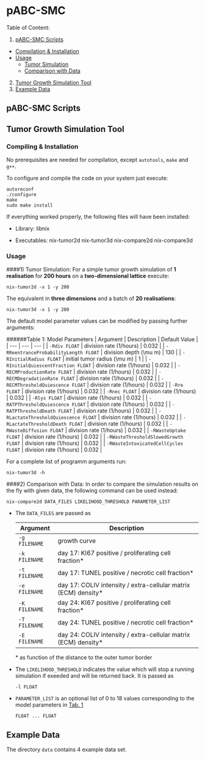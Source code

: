 # pABC-SMC

Table of Content:

1. [pABC-SMC Scripts](#pabc-smc-scripts)
  * [Compilation & Installation](#compiling--installation)
  * [Usage](#usage)
    * [Tumor Simulation](#1-tumor-simulation)
    * [Comparison with Data](#2-comparison-with-data)
2. [Tumor Growth Simulation Tool](#tumor-growth-simulation-tool)
3. [Example Data](#example-data)


## pABC-SMC Scripts

## Tumor Growth Simulation Tool
### Compiling & Installation
No prerequisites are needed for compilation, except `autotools`, `make` and `g++`. 


To configure and compile the code on your system just execute: 
```
autoreconf
./configure
make
sudo make install
``` 

If everything worked properly, the following files will have been installed:

* Library:
  libnix
  
* Executables:
  nix-tumor2d
  nix-tumor3d
  nix-compare2d
  nix-compare3d
  

### Usage 
####1) Tumor Simulation:
For a simple tumor growth simulation of **1 realisation** for **200 hours** on a **two-dimensional lattice** execute:

```
nix-tumor2d -x 1 -y 200
```

The equivalent in **three dimensions** and a batch of **20 realisations**:

```
nix-tumor3d -x 1 -y 200
```

The default model parameter values can be modified by passing further arguments:

######Table 1: Model Parameters
| Argument | Description | Default Value |
| --- | --- | --- |
| `-Rdiv FLOAT` | division rate (1/hours) | 0.032 |
| `-RReentranceProbabilityLength FLOAT` | division depth (\mu m) | 130 |
| `-RInitialRadius FLOAT` | initial tumor radius (\mu m) | 1 |
| `-RInitialQuiescentFraction FLOAT` | division rate (1/hours) | 0.032 |
| `-RECMProductionRate FLOAT` | division rate (1/hours) | 0.032 |
| `-RECMDegradationRate FLOAT` | division rate (1/hours) | 0.032 |
| `-RECMThresholdQuiescence FLOAT` | division rate (1/hours) | 0.032 |
| `-Rre FLOAT` | division rate (1/hours) | 0.032 |
| `-Rnec FLOAT` | division rate (1/hours) | 0.032 |
| `-Rlys FLOAT` | division rate (1/hours) | 0.032 |
| `-RATPThresholdQuiescence FLOAT` | division rate (1/hours) | 0.032 |
| `-RATPThresholdDeath FLOAT` | division rate (1/hours) | 0.032 |
| `-RLactateThresholdQuiescence FLOAT` | division rate (1/hours) | 0.032 |
| `-RLactateThresholdDeath FLOAT` | division rate (1/hours) | 0.032 |
| `-RWasteDiffusion FLOAT` | division rate (1/hours) | 0.032 |
| `-RWasteUptake FLOAT` | division rate (1/hours) | 0.032 |
| `-RWasteThresholdSlowedGrowth FLOAT` | division rate (1/hours) | 0.032 |
| `-RWasteIntoxicatedCellCycles FLOAT` | division rate (1/hours) | 0.032 |

For a complete list of programm arguments run:

```
nix-tumor3d -h
```

####2) Comparison with Data:
In order to compare the simulation results on the fly with given data, the following command can be used instead:

```
nix-compare2d DATA_FILES LIKELIHOOD_THRESHOLD PARAMETER_LIST
```

* The `DATA_FILES` are passed as

  | Argument | Description |
  | --- | --- |
  | `-g FILENAME` | growth curve |
  | `-k FILENAME` | day 17: KI67 positive / proliferating cell fraction* |
  | `-t FILENAME` | day 17: TUNEL positive / necrotic cell fraction* |
  | `-e FILENAME` | day 17: COLIV intensity / extra-cellular matrix (ECM) density* |
  | `-K FILENAME` | day 24: KI67 positive / proliferating cell fraction* |
  | `-T FILENAME` | day 24: TUNEL positive / necrotic cell fraction* |
  | `-E FILENAME` | day 24: COLIV intensity / extra-cellular matrix (ECM) density* |
  \* as function of the distance to the outer tumor border
 
* The `LIKELIHOOD_THRESHOLD` indicates the value which will stop a running simulation if exeeded and will be returned back. It is passed as 
  
  ```-l FLOAT```
  
* `PARAMETER_LIST` is an optional list of 0 to 18 values corresponding to the model parameters in [Tab. 1](#table-1-model-parameters) 

  ```FLOAT ... FLOAT```

 
## Example Data
The directory `data` contains 4 example data set.